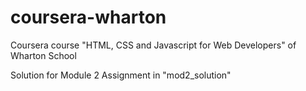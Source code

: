 # coursera-wharton
Coursera course "HTML, CSS and Javascript for Web Developers" of Wharton School

Solution for Module 2 Assignment in "mod2_solution"
